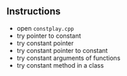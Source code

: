 
## Instructions

* open `constplay.cpp`
* try pointer to constant
* try constant pointer
* try constant pointer to constant
* try constant arguments of functions
* try constant method in a class